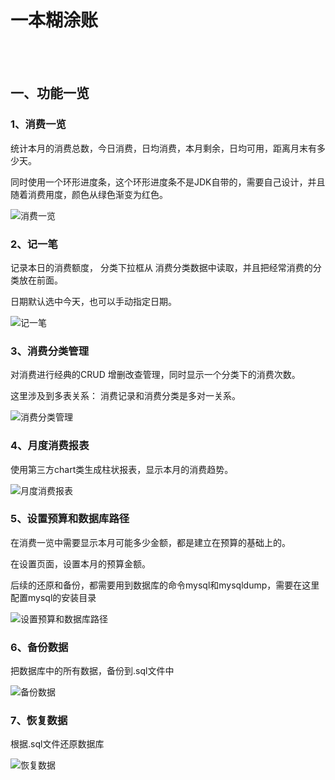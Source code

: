 一本糊涂账
=========
</br>
</br>

## 一、功能一览

###  1、消费一览

统计本月的消费总数，今日消费，日均消费，本月剩余，日均可用，距离月末有多少天。

同时使用一个环形进度条，这个环形进度条不是JDK自带的，需要自己设计，并且随着消费用度，颜色从绿色渐变为红色。

![消费一览](https://github.com/charliecat22/yibenhutuzhang/blob/master/img/how2j-image/2742.png)

### 2、记一笔

记录本日的消费额度， 分类下拉框从 消费分类数据中读取，并且把经常消费的分类放在前面。
 
日期默认选中今天，也可以手动指定日期。 

![记一笔](https://github.com/charliecat22/yibenhutuzhang/blob/master/img/how2j-image/2743.png)

### 3、消费分类管理

对消费进行经典的CRUD 增删改查管理，同时显示一个分类下的消费次数。

这里涉及到多表关系：
消费记录和消费分类是多对一关系。

![消费分类管理](https://github.com/charliecat22/yibenhutuzhang/blob/master/img/how2j-image/2744.png)

### 4、月度消费报表

使用第三方chart类生成柱状报表，显示本月的消费趋势。

![月度消费报表](https://github.com/charliecat22/yibenhutuzhang/blob/master/img/how2j-image/2745.png)

### 5、设置预算和数据库路径

在消费一览中需要显示本月可能多少金额，都是建立在预算的基础上的。

在设置页面，设置本月的预算金额。

后续的还原和备份，都需要用到数据库的命令mysql和mysqldump，需要在这里配置mysql的安装目录 

![设置预算和数据库路径](https://github.com/charliecat22/yibenhutuzhang/blob/master/img/how2j-image/2746.png)

### 6、备份数据

把数据库中的所有数据，备份到.sql文件中 

![备份数据](https://github.com/charliecat22/yibenhutuzhang/blob/master/img/how2j-image/2747.png)

### 7、恢复数据 

根据.sql文件还原数据库 

![恢复数据](https://github.com/charliecat22/yibenhutuzhang/blob/master/img/how2j-image/2748.png)

